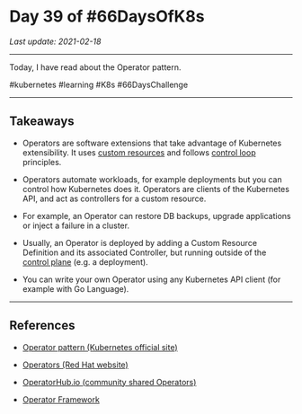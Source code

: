 # Day 39 of #66DaysOfK8s

_Last update: 2021-02-18_

---
Today, I have read about the Operator pattern.

#kubernetes #learning #K8s #66DaysChallenge

---

## Takeaways

* Operators are software extensions that take advantage of Kubernetes extensibility. It uses [custom resources](https://kubernetes.io/docs/concepts/extend-kubernetes/api-extension/custom-resources/) and follows [control loop](https://kubernetes.io/docs/concepts/architecture/controller) principles.

* Operators automate workloads, for example deployments but you can control how Kubernetes does it. Operators are clients of the Kubernetes API, and act as controllers for a custom resource.

* For example, an Operator can restore DB backups, upgrade applications or inject a failure in a cluster.

* Usually, an Operator is deployed by adding a Custom Resource Definition and its associated Controller, but running outside of the [control plane](../../week02/day9) (e.g. a deployment).

* You can write your own Operator using any Kubernetes API client (for example with Go Language).

---

## References

* [Operator pattern (Kubernetes official site)](https://kubernetes.io/docs/concepts/extend-kubernetes/operator/)

* [Operators (Red Hat website)](https://www.openshift.com/learn/topics/operators)

* [OperatorHub.io (community shared Operators)](https://operatorhub.io/)

* [Operator Framework](https://operatorframework.io/)
